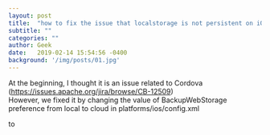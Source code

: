 ```yaml
---
layout: post
title:  "how to fix the issue that localstorage is not persistent on iOS"
subtitle: ""
categories: ""
author: Geek
date:   2019-02-14 15:54:56 -0400
background: '/img/posts/01.jpg'
---
```


At the beginning, I thought it is an issue related to Cordova (https://issues.apache.org/jira/browse/CB-12509)
<br>
However, we fixed it by changing the value of BackupWebStorage preference from local to cloud in platforms/ios/config.xml
<br>
<code class="ruby">
<preference name="BackupWebStorage" value="local" />
</code> to    
<br>
<code class="ruby">
  <preference name="BackupWebStorage" value="cloud" />
</code>
<br>


